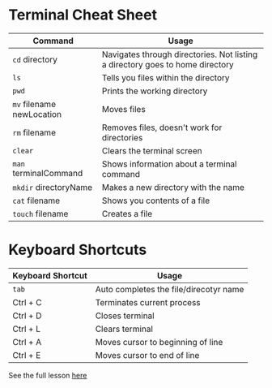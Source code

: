 # Terminal Cheat Sheet
Command | Usage
--- | ---
`cd` directory | Navigates through directories. Not listing a directory goes to home directory
`ls` | Tells you files within the directory
`pwd` | Prints the working directory
`mv` filename newLocation | Moves files
`rm` filename | Removes files, doesn't work for directories
`clear` | Clears the terminal screen
`man` terminalCommand | Shows information about a terminal command
`mkdir` directoryName | Makes a new directory with the name
`cat` filename | Shows you contents of a file
`touch` filename | Creates a file
# Keyboard Shortcuts
Keyboard Shortcut | Usage
--- | ---
`tab` | Auto completes the file/direcotyr name
Ctrl + C | Terminates current process
Ctrl + D | Closes terminal
Ctrl + L | Clears terminal
Ctrl + A | Moves cursor to beginning of line
Ctrl + E | Moves cursor to end of line

See the full lesson [here](https://www.youtube.com/watch?v=MtN1YnoL46Q)
